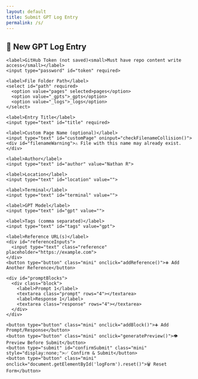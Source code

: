 ```yaml
---
layout: default
title: Submit GPT Log Entry
permalink: /s/
---
```


<section class="content">
  <h1>📝 New GPT Log Entry</h1>
  <form id="logForm">
    <input type="text" id="repo" value="nater0000/Chats" readonly hidden>

    <label>GitHub Token (not saved)<small>Must have repo content write access</small></label>
    <input type="password" id="token" required>

    <label>File Folder Path</label>
    <select id="path" required>
      <option value="pages" selected>pages</option>
      <option value="_gpts">_gpts</option>
      <option value="_logs">_logs</option>
    </select>

    <label>Entry Title</label>
    <input type="text" id="title" required>

    <label>Custom Page Name (optional)</label>
    <input type="text" id="customPage" oninput="checkFilenameCollision()">
    <div id="filenameWarning">⚠️ File with this name may already exist.</div>

    <label>Author</label>
    <input type="text" id="author" value="Nathan R">

    <label>Location</label>
    <input type="text" id="location" value="">

    <label>Terminal</label>
    <input type="text" id="terminal" value="">

    <label>GPT Model</label>
    <input type="text" id="gpt" value="">

    <label>Tags (comma separated)</label>
    <input type="text" id="tags" value="gpt">

    <label>Reference URL(s)</label>
    <div id="referenceInputs">
      <input type="text" class="reference" placeholder="https://example.com">
    </div>
    <button type="button" class="mini" onclick="addReference()">➕ Add Another Reference</button>

    <div id="promptBlocks">
      <div class="block">
        <label>Prompt 1</label>
        <textarea class="prompt" rows="4"></textarea>
        <label>Response 1</label>
        <textarea class="response" rows="4"></textarea>
      </div>
    </div>

    <button type="button" class="mini" onclick="addBlock()">➕ Add Prompt/Response</button>
    <button type="button" class="mini" onclick="generatePreview()">👁️ Preview Before Submit</button>
    <button type="submit" id="confirmSubmit" class="mini" style="display:none;">✅ Confirm & Submit</button>
    <button type="button" class="mini" onclick="document.getElementById('logForm').reset()">🗑 Reset Form</button>
  </form>

  <pre id="previewBox" style="display:none;"></pre>
</section>

<link rel="stylesheet" href="{{ '/assets/css/form.css' | relative_url }}">
<script src="{{ '/assets/js/submit-form.js' | relative_url }}"></script>
